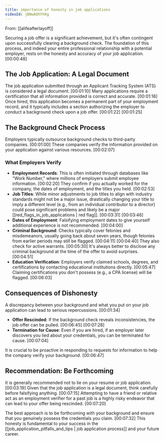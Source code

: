 ```yaml
---
title: importance of honesty in job applications
videoId: jBNwAOhYhKg
---
```


From: [[alifeafterlayoff]] <br/> 

Securing a job offer is a significant achievement, but it's often contingent upon successfully clearing a background check. The foundation of this process, and indeed your entire professional relationship with a potential employer, rests on the honesty and accuracy of your job application. <a class="yt-timestamp" data-t="00:00:48">[00:00:48]</a>

## The Job Application: A Legal Document
The job application submitted through an Applicant Tracking System (ATS) is considered a legal document. <a class="yt-timestamp" data-t="00:01:10">[00:01:10]</a> Many applications require a certification that all information provided is correct and accurate. <a class="yt-timestamp" data-t="00:01:16">[00:01:16]</a> Once hired, this application becomes a permanent part of your employment record, and it typically includes a section authorizing the employer to conduct a background check upon a job offer. <a class="yt-timestamp" data-t="00:01:22">[00:01:22]</a> <a class="yt-timestamp" data-t="00:01:25">[00:01:25]</a>

## The Background Check Process
Employers typically outsource background checks to third-party companies. <a class="yt-timestamp" data-t="00:01:00">[00:01:00]</a> These companies verify the information provided on your application against various resources. <a class="yt-timestamp" data-t="00:02:07">[00:02:07]</a>

### What Employers Verify
*   **Employment Records**: This is often initiated through databases like "Work Number," where millions of employers submit employee information. <a class="yt-timestamp" data-t="00:02:20">[00:02:20]</a> They confirm if you actually worked for the company, the dates of employment, and the titles you held. <a class="yt-timestamp" data-t="00:02:53">[00:02:53]</a>
*   **Job Titles**: While minor adjustments to job titles to align with industry standards might not be a major issue, drastically changing your title to imply a different level (e.g., from an individual contributor to a director) could pose significant problems and likely be a major [[red_flags_in_job_applications | red flag]]. <a class="yt-timestamp" data-t="00:03:31">[00:03:31]</a> <a class="yt-timestamp" data-t="00:03:46">[00:03:46]</a>
*   **Dates of Employment**: Falsifying employment dates to give yourself additional experience is not recommended. <a class="yt-timestamp" data-t="00:04:00">[00:04:00]</a>
*   **Criminal Background**: Checks typically cover felonies and misdemeanors, usually going back about seven years, though felonies from earlier periods may still be flagged. <a class="yt-timestamp" data-t="00:04:11">[00:04:11]</a> <a class="yt-timestamp" data-t="00:04:40">[00:04:40]</a> They also check for active warrants. <a class="yt-timestamp" data-t="00:05:30">[00:05:30]</a> It's always better to disclose any criminal background at the time of the offer to avoid surprises. <a class="yt-timestamp" data-t="00:04:51">[00:04:51]</a>
*   **Education Verification**: Employers verify claimed schools, degrees, and certifications by contacting educational institutions directly. <a class="yt-timestamp" data-t="00:05:47">[00:05:47]</a> Claiming certifications you don't possess (e.g., a CPA license) will be flagged. <a class="yt-timestamp" data-t="00:06:03">[00:06:03]</a>

## Consequences of Dishonesty
A discrepancy between your background and what you put on your job application can lead to serious repercussions. <a class="yt-timestamp" data-t="00:01:34">[00:01:34]</a>

*   **Offer Rescinded**: If the background check reveals inconsistencies, the job offer can be pulled. <a class="yt-timestamp" data-t="00:06:45">[00:06:45]</a> <a class="yt-timestamp" data-t="00:07:28">[00:07:28]</a>
*   **Termination for Cause**: Even if you are hired, if an employer later discovers you lied about your credentials, you can be terminated for cause. <a class="yt-timestamp" data-t="00:07:04">[00:07:04]</a>

It is crucial to be proactive in responding to requests for information to help the company verify your background. <a class="yt-timestamp" data-t="00:06:47">[00:06:47]</a>

## Recommendation: Be Forthcoming
It is generally recommended not to lie on your resume or job application. <a class="yt-timestamp" data-t="00:03:19">[00:03:19]</a> Given that the job application is a legal document, think carefully before falsifying anything. <a class="yt-timestamp" data-t="00:07:15">[00:07:15]</a> Attempting to have a friend or relative act as an employment verifier for a past job is a highly risky endeavor that can lead to your offer being rescinded. <a class="yt-timestamp" data-t="00:07:20">[00:07:20]</a>

The best approach is to be forthcoming with your background and ensure that you genuinely possess the credentials you claim. <a class="yt-timestamp" data-t="00:07:32">[00:07:32]</a> This honesty is fundamental to your success in the [[job_application_pitfalls_and_tips | job application process]] and your future career.